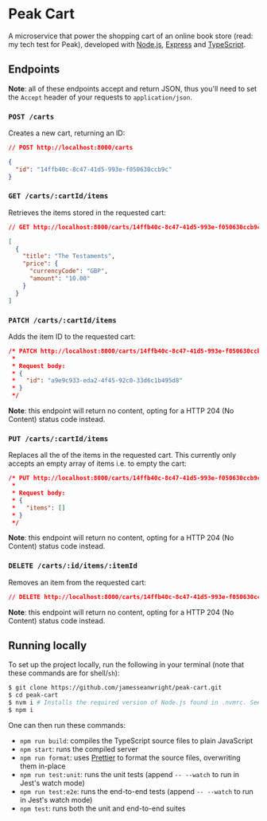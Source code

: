 # Peak Cart

A microservice that power the shopping cart of an online book store (read: my tech test for Peak), developed with [Node.js](https://nodejs.org/en/), [Express](https://expressjs.com/) and [TypeScript](https://www.typescriptlang.org/).

## Endpoints

**Note**: all of these endpoints accept and return JSON, thus you'll need to set the `Accept` header of your requests to `application/json`.

### `POST /carts`

Creates a new cart, returning an ID:

```json
// POST http://localhost:8000/carts

{
  "id": "14ffb40c-8c47-41d5-993e-f050630ccb9c"
}
```

### `GET /carts/:cartId/items`

Retrieves the items stored in the requested cart:

```json
// GET http://localhost:8000/carts/14ffb40c-8c47-41d5-993e-f050630ccb9c/items

[
  {
    "title": "The Testaments",
    "price": {
      "currencyCode": "GBP",
      "amount": "10.00"
    }
  }
]
```

### `PATCH /carts/:cartId/items`

Adds the item ID to the requested cart:

```json
/* PATCH http://localhost:8000/carts/14ffb40c-8c47-41d5-993e-f050630ccb9c/items
 *
 * Request body:
 * {
 *   "id": "a9e9c933-eda2-4f45-92c0-33d6c1b495d8"
 * }
 */
```

**Note**: this endpoint will return no content, opting for a HTTP 204 (No Content) status code instead.

### `PUT /carts/:cartId/items`

Replaces all the of the items in the requested cart. This currently only accepts an empty array of items i.e. to empty the cart:

```json
/* PUT http://localhost:8000/carts/14ffb40c-8c47-41d5-993e-f050630ccb9c/items
 *
 * Request body:
 * {
 *   "items": []
 * }
 */
```

**Note**: this endpoint will return no content, opting for a HTTP 204 (No Content) status code instead.

### `DELETE /carts/:id/items/:itemId`

Removes an item from the requested cart:

```json
// DELETE http://localhost:8000/carts/14ffb40c-8c47-41d5-993e-f050630ccb9c/items/a9e9c933-eda2-4f45-92c0-33d6c1b495d8
```

**Note**: this endpoint will return no content, opting for a HTTP 204 (No Content) status code instead.

## Running locally

To set up the project locally, run the following in your terminal (note that these commands are for shell/`sh`):

```sh
$ git clone https://github.com/jamesseanwright/peak-cart.git
$ cd peak-cart
$ nvm i # Installs the required version of Node.js found in .nvmrc. See https://github.com/nvm-sh/nvm
$ npm i
```

One can then run these commands:

* `npm run build`: compiles the TypeScript source files to plain JavaScript
* `npm start`: runs the compiled server
* `npm run format`: uses [Prettier](https://prettier.io/) to format the source files, overwriting them in-place
* `npm run test:unit`: runs the unit tests (append `-- --watch` to run in Jest's watch mode)
* `npm run test:e2e`: runs the end-to-end tests (append `-- --watch` to run in Jest's watch mode)
* `npm test`: runs both the unit and end-to-end suites